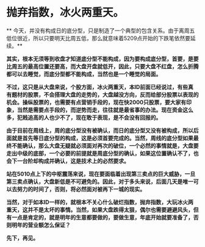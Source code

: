 抛弃指数，冰火两重天。
====



** 今天，并没有构成日的底分型，只是制造了一个典型的包含关系。由于离周五低位很近，所以只要明天比周五低，那么就意味着5209点开始的下跌笔依然要延续。**

**其实，根本无须等到收盘才知道底分型不能构成，因为要构成底分型，首要，是要比周五的最高位置还要高，而大盘开盘就低开，因此，只要大盘不红盘，怎么折腾都可以去睡觉，而底分型都不能构成，当然也是一个睡觉的局面。**

**不过，这只是从大盘来说，个股方面，冰火两重天，本ID前面已经说过，有些真有题材的股票，不会搭理大盘的走势的，大盘越没方向，反而给部分股票以表现的机会。操纵股票的，也需要有点营销手段的，现在快2000只股票，要大家有印象，当然是需要点手段的，而逆势而走，往往就是最省事的办法。现在资金这么多，犯贱追高的人也少不了，现在敢于表现，是不会没有回报的。**

**由于目前在周线上，周的底分型没有被确认，而日的底分型又没有被构成，所以后面就是首先等日底分型的构成，这是必须首要完成的。当然，周线的底分型如果最终不能确认，那么大盘无疑就必须面对再次的破位，一个必然的事情就是，大盘要走出中级的底部，一个必要的前提就是周底分型的确认，如果这位置确认不了，也会下一台阶却构成并确认，这是技术上的必然要求。**

**站在5010点上下的中枢震荡来说，现在要面临着出现第三卖点的巨大威胁，一旦第三卖点确认，大盘新低是不可避免的。因此，对于多头来说，后面几天是唯一可以去努力的时间了，否则，将必然面对被再下一城的现实。**

**当然，对于如本ID一样的，就根本不关心什么破烂指数，抛弃指数，大玩冰火两重天，这并不是太坏的事情。当然，如果大盘跌得太狠，偶尔也需要避避风头，但有一点是肯定的，就是明年的生意都要做的，要做生意，年底开始就要准备了，否则明年的营业额怎么保证？**

**先下，再见。**
